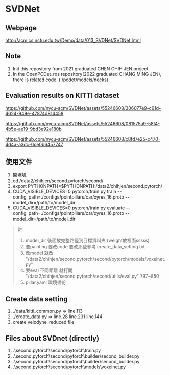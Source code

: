 # SVDNet
## Webpage
http://acm.cs.nctu.edu.tw/Demo/data/013_SVDNet/SVDNet.html

## Note
1. Init this repository from 2021 graduated CHEN CHIH JEN project.
2. In the OpenPCDet_ros repository(2022 graduated CHANG MING JEN), there is related code. (./pcdet/models/necks)

## Evaluation results on KITTI dataset

https://github.com/nycu-acm/SVDNet/assets/55246608/306077e9-c61d-4624-949e-47874d814458

https://github.com/nycu-acm/SVDNet/assets/55246608/081575a9-58f4-4b5e-ae19-9bd3e92e180b

https://github.com/nycu-acm/SVDNet/assets/55246608/c8fd7e25-c470-4d4a-a3dc-0ce0b6457747

## 使用文件
1. 開環境
2. cd /data2/chihjen/second.pytorch/second/
3. export PYTHONPATH=$PYTHONPATH:/data2/chihjen/second.pytorch/
4. CUDA_VISIBLE_DEVICES=0 pytorch/train.py train --config_path=./configs/pointpillars/car/xyres_16.proto --model_dir=/path/to/model_dir
5. CUDA_VISIBLE_DEVICES=0 pytorch/train.py evaluate --config_path=./configs/pointpillars/car/xyres_16.proto --model_dir=/path/to/model_dir

> 註:
> 1. model_dir 後面放完整路徑到目標資料夾 (weight放裡面sssss)
> 2. 要painting 要改code 要改那些參考 create_data_setting.txt
> 3. 改model 就改 "/data2/chihjen/second.pytorch/second/pytorch/models/voxelnet.py"
> 4. 要eval 不同距離  就打開 "/data2/chihjen/second.pytorch/second/utils/eval.py" 797~850 
> 5. pillar.yaml 環境備份

## Create data setting
1. ./data/kitti_common.py   =>  line.113  
2. ./create_data.py         =>  line.28  line.231  line.144
3. create  velodyne_reduced  file

## Files about SVDnet (directly)
1. .\second.pytorch\second\pytorch\train.py
2. .\second.pytorch\second\pytorch\builder\second_builder.py
3. .\second.pytorch\second\pytorch\builder\second_builder.py
4. .\second.pytorch\second\pytorch\models\voxelnet.py



